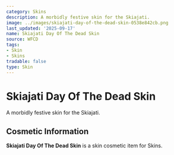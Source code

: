```yaml
---
category: Skins
description: A morbidly festive skin for the Skiajati.
image: ../images/skiajati-day-of-the-dead-skin-0538e842cb.png
last_updated: '2025-09-17'
name: Skiajati Day Of The Dead Skin
source: WFCD
tags:
- Skin
- Skins
tradable: false
type: Skin
---
```


# Skiajati Day Of The Dead Skin

A morbidly festive skin for the Skiajati.

## Cosmetic Information

**Skiajati Day Of The Dead Skin** is a skin cosmetic item for Skins.

